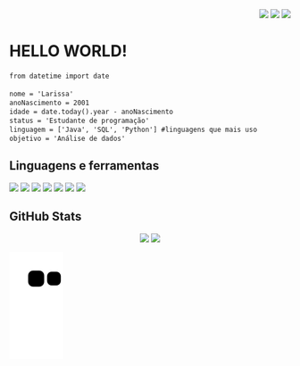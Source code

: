 
<div align="right">
  <a href="#" target="_blank"><img src="https://img.shields.io/badge/Codewars-B1361E?style=for-the-badge&logo=Codewars&logoColor=white"></a>
  <a href="#" target="_blank"><img src="https://img.shields.io/badge/-Hackerrank-2EC866?style=for-the-badge&logo=HackerRank&logoColor=white"></a>
  <a href="#" target="_blank"><img src="https://img.shields.io/badge/LinkedIn-0077B5?style=for-the-badge&logo=linkedin&logoColor=white"></a>
</div>

# HELLO WORLD!

```
from datetime import date

nome = 'Larissa'
anoNascimento = 2001
idade = date.today().year - anoNascimento
status = 'Estudante de programação'
linguagem = ['Java', 'SQL', 'Python'] #linguagens que mais uso
objetivo = 'Análise de dados'
```

## Linguagens e ferramentas 
<div>
 <img src="https://img.shields.io/badge/Java-ED8B00?style=for-the-badge&logo=java&logoColor=white" />
 <img src="https://img.shields.io/badge/Microsoft_SQL_Server-CC2927?style=for-the-badge&logo=microsoft-sql-server&logoColor=white" />
 <img src="https://img.shields.io/badge/Python-3776AB?style=for-the-badge&logo=python&logoColor=white" />    
 <img src="https://img.shields.io/badge/Microsoft_Excel-217346?style=for-the-badge&logo=microsoft-excel&logoColor=white" />
 <img src="https://img.shields.io/badge/Microsoft_PowerPoint-B7472A?style=for-the-badge&logo=microsoft-powerpoint&logoColor=white" />
 <img src="https://img.shields.io/badge/HTML5-E34F26?style=for-the-badge&logo=html5&logoColor=white" />
 <img src="https://img.shields.io/badge/CSS3-1572B6?style=for-the-badge&logo=css3&logoColor=white" />
</div>          

## GitHub Stats
<div align="center">
  <img height="180em" src="https://github-readme-stats.vercel.app/api?username=santanaLari&show_icons=true&theme=chartreuse-dark">
  <img height="180em" src="https://github-readme-stats.vercel.app/api/top-langs/?username=santanaLari&layout=compact&theme=chartreuse-dark">
</div>

![snake gif](https://github.com/santanaLari/santanaLari/blob/output/github-contribution-grid-snake.svg)
